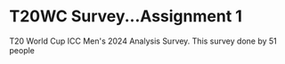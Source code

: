 # T20WC Survey...Assignment 1
T20 World Cup ICC Men's 2024 Analysis Survey.
This survey done by 51 people
